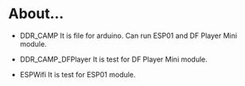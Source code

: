 # About...

- DDR_CAMP
  It is file for arduino. Can run ESP01 and DF Player Mini module.

- DDR_CAMP_DFPlayer
  It is test for DF Player Mini module.
  
- ESPWifi
  It is test for ESP01 module.


